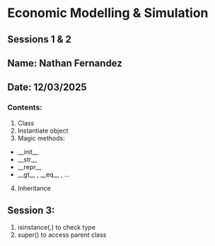 # Economic Modelling & Simulation

## Sessions 1 & 2
## Name: Nathan Fernandez
## Date: 12/03/2025

### Contents:
1. Class
2. Instantiate object
3. Magic methods:
* \_\_init\_\_
* \_\_str\_\_
* \_\_repr\_\_
* \_\_gt\_\_ , \_\_eq\_\_ , ...
4. Inheritance

## Session 3:
1. isinstance(,) to check type
2. super() to access parent class
